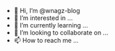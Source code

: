 - 👋 Hi, I’m @wnagz-blog
- 👀 I’m interested in ...
- 🌱 I’m currently learning ...
- 💞️ I’m looking to collaborate on ...
- 📫 How to reach me ...

<!---
wnagz-blog/wnagz-blog is a ✨ special ✨ repository because its `README.md` (this file) appears on your GitHub profile.
You can click the Preview link to take a look at your changes.
--->

